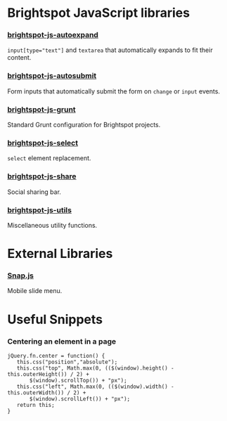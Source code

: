 # Brightspot JavaScript libraries

### [brightspot-js-autoexpand](https://github.com/perfectsense/brightspot-js-autoexpand)

`input[type="text"]` and `textarea` that automatically expands to fit their content.

### [brightspot-js-autosubmit](https://github.com/perfectsense/brightspot-js-autosubmit)

Form inputs that automatically submit the form on `change` or `input` events.

### [brightspot-js-grunt](https://github.com/perfectsense/brightspot-js-grunt)

Standard Grunt configuration for Brightspot projects.

### [brightspot-js-select](https://github.com/perfectsense/brightspot-js-select)

`select` element replacement.

### [brightspot-js-share](https://github.com/perfectsense/brightspot-js-share)

Social sharing bar.

### [brightspot-js-utils](https://github.com/perfectsense/brightspot-js-utils)

Miscellaneous utility functions.

# External Libraries

### [Snap.js](https://github.com/jakiestfu/Snap.js/)

Mobile slide menu.

# Useful Snippets

### Centering an element in a page

    jQuery.fn.center = function() {
       this.css("position","absolute");
       this.css("top", Math.max(0, (($(window).height() - this.outerHeight()) / 2) + 
           $(window).scrollTop()) + "px");
       this.css("left", Math.max(0, (($(window).width() - this.outerWidth()) / 2) + 
           $(window).scrollLeft()) + "px");
       return this;
    }
